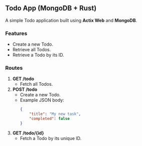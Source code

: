 ## Todo App (MongoDB + Rust)

A simple Todo application built using **Actix Web** and **MongoDB**.

### Features
- Create a new Todo.
- Retrieve all Todos.
- Retrieve a Todo by its ID.

### Routes
1. **GET /todo**
   - Fetch all Todos.
2. **POST /todo**
   - Create a new Todo.
   - Example JSON body:
     ```json
     {
         "title": "My new task",
         "completed": false
     }
     ```
3. **GET /todo/{id}**
   - Fetch a Todo by its unique ID.
